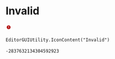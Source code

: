# Invalid
![](/img/Invalid.png)

``` CSharp
EditorGUIUtility.IconContent("Invalid")
```
```
-2837632134304592923
```
